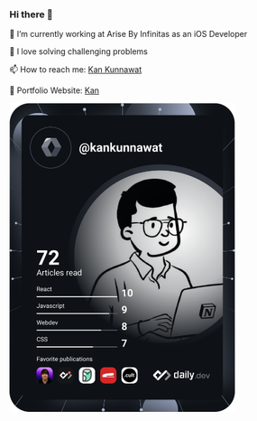 ### Hi there 👋

💼 I’m currently working at Arise By Infinitas as an iOS Developer

🌱 I love solving challenging problems

📫 How to reach me: <a href="https://www.linkedin.com/in/kankunnawat/">Kan Kunnawat</a>

🥑 Portfolio Website: <a href="https://kankunnawat.netlify.app/">Kan</a>

<a href="https://app.daily.dev/DailyDevTips"><img src="https://github.com/kankunnawat/kankunnawat/blob/main/devcard.svg" width="400" alt="Kan Kunnawat's Dev Card"/></a>




<!--
**kankunnawat/kankunnawat** is a ✨ _special_ ✨ repository because its `README.md` (this file) appears on your GitHub profile.

Here are some ideas to get you started:

- 🔭 I’m currently working on ...
- 🌱 I’m currently learning ...
- 👯 I’m looking to collaborate on ...
- 🤔 I’m looking for help with ...
- 💬 Ask me about ...
- 📫 How to reach me: ...
- 😄 Pronouns: ...
- ⚡ Fun fact: ...
-->
